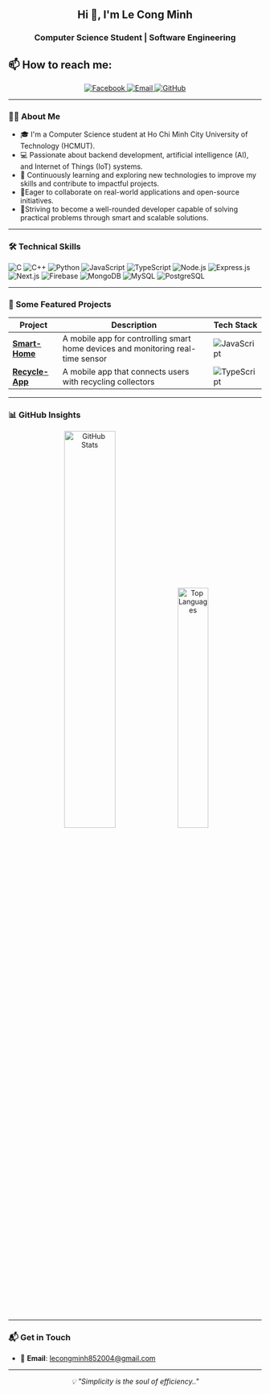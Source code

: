 <h2 align="center">Hi 👋, I'm Le Cong Minh</h1>
<p align="center">
  <h3 align="center">Computer Science Student | Software Engineering</h3>
</p>

## 📫 How to reach me:
<p align="center">
  <a href="https://www.facebook.com/congminh.le.988711" alt="Facebook">
    <img src="https://img.shields.io/badge/Facebook-1877F2?style=flat&logo=facebook&logoColor=white" alt="Facebook">
  </a> 
  <a href="mailto:lecongminh852004@gmail.com">
    <img src="https://img.shields.io/badge/Email-D14836?style=flat&logo=gmail&logoColor=white" alt="Email">
  </a>
  <a href="https://github.com/minhle2212044">
    <img src="https://img.shields.io/badge/GitHub-181717?style=flat&logo=github&logoColor=white" alt="GitHub">
  </a>
</p>

---

### 👨‍🎓 About Me
- 🎓 I'm a Computer Science student at Ho Chi Minh City University of Technology (HCMUT).
- 💻 Passionate about backend development, artificial intelligence (AI), and Internet of Things (IoT) systems.
- 🌱 Continuously learning and exploring new technologies to improve my skills and contribute to impactful projects.
- 🤝Eager to collaborate on real-world applications and open-source initiatives.
- 🎯Striving to become a well-rounded developer capable of solving practical problems through smart and scalable solutions.

---

### 🛠️ Technical Skills
<p align="left">
  <img src="https://img.shields.io/badge/C-A8B9CC?style=flat&logo=c&logoColor=black" alt="C">
  <img src="https://img.shields.io/badge/C++-00599C?style=flat&logo=cplusplus&logoColor=white" alt="C++">
  <img src="https://img.shields.io/badge/Python-3776AB?style=flat&logo=python&logoColor=white" alt="Python">
  <img src="https://img.shields.io/badge/JavaScript-F7DF1E?style=flat&logo=javascript&logoColor=black" alt="JavaScript">
  <img src="https://img.shields.io/badge/TypeScript-007ACC?style=flat&logo=typescript&logoColor=white" alt="TypeScript">
  <img src="https://img.shields.io/badge/Node.js-339933?style=flat&logo=node.js&logoColor=white" alt="Node.js">
  <img src="https://img.shields.io/badge/Express.js-000000?style=flat&logo=express&logoColor=white" alt="Express.js">
  <img src="https://img.shields.io/badge/Next.js-000000?style=flat&logo=next.js&logoColor=white" alt="Next.js">
  <img src="https://img.shields.io/badge/Firebase-FFCA28?style=flat&logo=firebase&logoColor=black" alt="Firebase">
  <img src="https://img.shields.io/badge/MongoDB-47A248?style=flat&logo=mongodb&logoColor=white" alt="MongoDB">
  <img src="https://img.shields.io/badge/MySQL-4479A1?style=flat&logo=mysql&logoColor=white" alt="MySQL">
  <img src="https://img.shields.io/badge/PostgreSQL-4169E1?style=flat&logo=postgresql&logoColor=white" alt="PostgreSQL">

---

### 🌟 Some Featured Projects
| Project | Description | Tech Stack |
|---------|-------------|------------|
| **[Smart-Home](https://github.com/minhle2212044/smart-home)** | A mobile app for controlling smart home devices and monitoring real-time sensor | ![JavaScript](https://img.shields.io/badge/-JavaScript-yellow?style=flat&logo=javascript&logoColor=white) |
| **[Recycle-App](https://github.com/minhle2212044/mobile-app)** | A mobile app that connects users with recycling collectors | ![TypeScript](https://img.shields.io/badge/-TypeScript-blue?style=flat&logo=typescript&logoColor=white) |

---

### 📊 GitHub Insights
<p align="center">
  <img src="https://github-readme-stats.vercel.app/api?username=minhle2212044&show_icons=true&theme=gruvbox&count_private=true" alt="GitHub Stats" width="45%">
  <img src="https://github-readme-stats.vercel.app/api/top-langs/?username=minhle2212044&layout=compact&theme=gruvbox" alt="Top Languages" width="35%">
</p>

---

### 📬 Get in Touch
- 📧 **Email**: [lecongminh852004@gmail.com](mailto:lecongminh852004@gmail.com)  
---

<p align="center">
  <i>💡 "Simplicity is the soul of efficiency.."</i>
</p>
